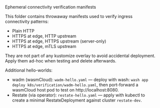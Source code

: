 Ephemeral connectivity verification manifests

This folder contains throwaway manifests used to verify ingress connectivity patterns:
- Plain HTTP
- HTTPS at edge, HTTP upstream
- HTTPS at edge, HTTPS upstream (server-only)
- HTTPS at edge, mTLS upstream

They are not part of any kustomize overlay to avoid accidental deployment. Apply them ad-hoc when testing and delete afterwards.

Additional hello-worlds:
- wadm (wasmCloud): `wadm-hello.yaml` — deploy with wash: `wash app deploy k8s/verification/wadm-hello.yaml`, then port-forward a wasmCloud host pod to test on http://localhost:8080.
- Restate (via operator): `restate-hello.yaml` — apply with kubectl to create a minimal RestateDeployment against cluster `restate-dev`.
